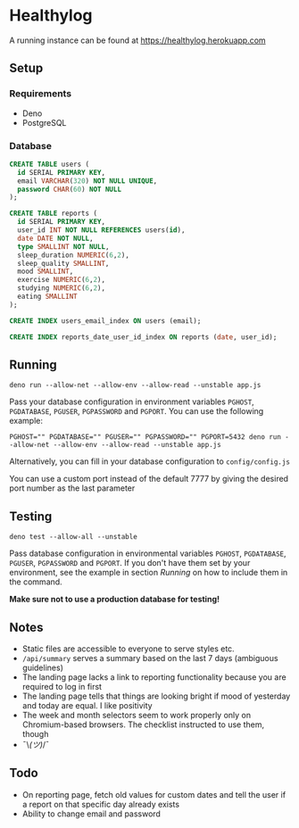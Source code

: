 # Healthylog

A running instance can be found at https://healthylog.herokuapp.com

## Setup

### Requirements

- Deno
- PostgreSQL

### Database

```sql
CREATE TABLE users (
  id SERIAL PRIMARY KEY,
  email VARCHAR(320) NOT NULL UNIQUE,
  password CHAR(60) NOT NULL
);

CREATE TABLE reports (
  id SERIAL PRIMARY KEY,
  user_id INT NOT NULL REFERENCES users(id),
  date DATE NOT NULL,
  type SMALLINT NOT NULL,
  sleep_duration NUMERIC(6,2),
  sleep_quality SMALLINT,
  mood SMALLINT,
  exercise NUMERIC(6,2),
  studying NUMERIC(6,2),
  eating SMALLINT
);

CREATE INDEX users_email_index ON users (email);

CREATE INDEX reports_date_user_id_index ON reports (date, user_id);
```

## Running

```
deno run --allow-net --allow-env --allow-read --unstable app.js
```

Pass your database configuration in environment variables `PGHOST`, `PGDATABASE`, `PGUSER`, `PGPASSWORD` and `PGPORT`. You can use the following example:

```
PGHOST="" PGDATABASE="" PGUSER="" PGPASSWORD="" PGPORT=5432 deno run --allow-net --allow-env --allow-read --unstable app.js
```

Alternatively, you can fill in your database configuration to `config/config.js`

You can use a custom port instead of the default 7777 by giving the desired port number as the last parameter

## Testing

```
deno test --allow-all --unstable
```
Pass database configuration in environmental variables `PGHOST`, `PGDATABASE`, `PGUSER`, `PGPASSWORD` and `PGPORT`. If you don't have them set by your environment, see the example in section *Running* on how to include them in the command.

**Make sure not to use a production database for testing!**

## Notes
- Static files are accessible to everyone to serve styles etc.
- `/api/summary` serves a summary based on the last 7 days (ambiguous guidelines)
- The landing page lacks a link to reporting functionality because you are required to log in first
- The landing page tells that things are looking bright if mood of yesterday and today are equal. I like positivity
- The week and month selectors seem to work properly only on Chromium-based browsers. The checklist instructed to use them, though
- ¯\\_(ツ)_/¯

## Todo
- On reporting page, fetch old values for custom dates and tell the user if a report on that specific day already exists
- Ability to change email and password
